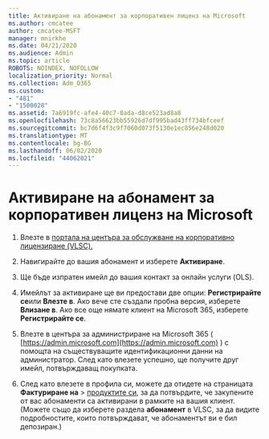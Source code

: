```yaml
---
title: Активиране на абонамент за корпоративен лиценз на Microsoft
ms.author: cmcatee
author: cmcatee-MSFT
manager: mnirkhe
ms.date: 04/21/2020
ms.audience: Admin
ms.topic: article
ROBOTS: NOINDEX, NOFOLLOW
localization_priority: Normal
ms.collection: Adm_O365
ms.custom:
- "481"
- "1500028"
ms.assetid: 7a6919fc-afe4-40c7-8ada-d8ce523ad8a8
ms.openlocfilehash: 73c8a56623bb55926d7df995bad43ff734bfceef
ms.sourcegitcommit: bc7d6f4f3c9f7060d073f5130e1ec856e248d020
ms.translationtype: MT
ms.contentlocale: bg-BG
ms.lasthandoff: 06/02/2020
ms.locfileid: "44062021"
---
```

# <a name="activating-a-microsoft-volume-license-subscription"></a>Активиране на абонамент за корпоративен лиценз на Microsoft

1. Влезте в [портала на центъра за обслужване на корпоративно лицензиране (VLSC).](https://go.microsoft.com/fwlink/p/?LinkId=329762)

2. Навигирайте до вашия абонамент и изберете **Активиране**.

3. Ще бъде изпратен имейл до вашия контакт за онлайн услуги (OLS).

4. Имейлът за активиране ще ви предостави две опции: **Регистрирайте се**или **Влезте в**. Ако вече сте създали пробна версия, изберете **Влизане в**. Ако все още нямате клиент на Microsoft 365, изберете **Регистрирайте се**.

5. Влезте в центъра за администриране на Microsoft 365 ( [https://admin.microsoft.com](https://admin.microsoft.com) ) с помощта на съществуващите идентификационни данни на администратор. След като влезете успешно, ще получите друг имейл, потвърждаващ покупката.

6. След като влезете в профила си, можете да отидете на страницата **Фактуриране на** \> [продуктите си,](https://go.microsoft.com/fwlink/p/?linkid=842054) за да потвърдите, че закупените от вас абонаменти са активирани в рамките на вашия клиент. (Можете също да изберете раздела **абонамент** в VLSC, за да видите подробностите, които потвърждават, че абонаментът ви е бил депозиран.)
